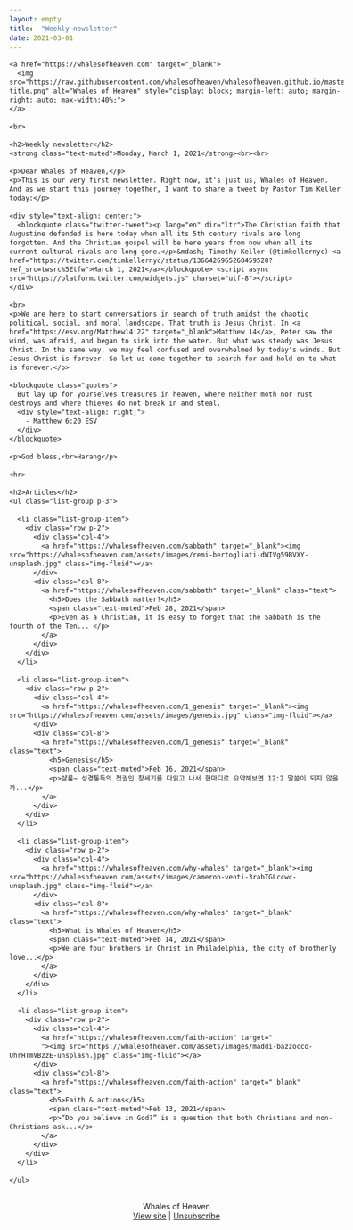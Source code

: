 ```yaml
---
layout: empty
title:  "Weekly newsletter"
date: 2021-03-01
---
```


<style>

blockquote.quotes {
  padding-left: 40px;
  padding-right: 60px;
  margin-left: 0px;
  font-style: italic;
  position: relative;
}
a.text {
  color:rgba(0,0,0);
}
body {
  overflow-x:hidden;
  padding-top:60px;
  max-width: 600px;
  margin: 0 auto !important;
  float: none !important;
}

</style>

<main role="main" class="site-content">
  <div class="container">

    <a href="https://whalesofheaven.com" target="_blank">
      <img src="https://raw.githubusercontent.com/whalesofheaven/whalesofheaven.github.io/master/assets/images/icon-title.png" alt="Whales of Heaven" style="display: block; margin-left: auto; margin-right: auto; max-width:40%;">
    </a>

    <br>

    <h2>Weekly newsletter</h2>
    <strong class="text-muted">Monday, March 1, 2021</strong><br><br>

    <p>Dear Whales of Heaven,</p>
    <p>This is our very first newsletter. Right now, it's just us, Whales of Heaven. And as we start this journey together, I want to share a tweet by Pastor Tim Keller today:</p>

    <div style="text-align: center;">
      <blockquote class="twitter-tweet"><p lang="en" dir="ltr">The Christian faith that Augustine defended is here today when all its 5th century rivals are long forgotten. And the Christian gospel will be here years from now when all its current cultural rivals are long-gone.</p>&mdash; Timothy Keller (@timkellernyc) <a href="https://twitter.com/timkellernyc/status/1366426965268459528?ref_src=twsrc%5Etfw">March 1, 2021</a></blockquote> <script async src="https://platform.twitter.com/widgets.js" charset="utf-8"></script>
    </div>

    <br>
    <p>We are here to start conversations in search of truth amidst the chaotic political, social, and moral landscape. That truth is Jesus Christ. In <a href="https://esv.org/Matthew14:22" target="_blank">Matthew 14</a>, Peter saw the wind, was afraid, and began to sink into the water. But what was steady was Jesus Christ. In the same way, we may feel confused and overwhelmed by today's winds. But Jesus Christ is forever. So let us come together to search for and hold on to what is forever.</p>

    <blockquote class="quotes">
      But lay up for yourselves treasures in heaven, where neither moth nor rust destroys and where thieves do not break in and steal.
      <div style="text-align: right;">
        - Matthew 6:20 ESV
      </div>
    </blockquote>

    <p>God bless,<br>Harang</p>

    <hr>

    <h2>Articles</h2>
    <ul class="list-group p-3">

      <li class="list-group-item">
        <div class="row p-2">
          <div class="col-4">
            <a href="https://whalesofheaven.com/sabbath" target="_blank"><img src="https://whalesofheaven.com/assets/images/remi-bertogliati-dWIVg59BVXY-unsplash.jpg" class="img-fluid"></a>
          </div>
          <div class="col-8">
            <a href="https://whalesofheaven.com/sabbath" target="_blank" class="text">
              <h5>Does the Sabbath matter?</h5>
              <span class="text-muted">Feb 28, 2021</span>
              <p>Even as a Christian, it is easy to forget that the Sabbath is the fourth of the Ten... </p>
            </a>
          </div>
        </div>
      </li>

      <li class="list-group-item">
        <div class="row p-2">
          <div class="col-4">
            <a href="https://whalesofheaven.com/1_genesis" target="_blank"><img src="https://whalesofheaven.com/assets/images/genesis.jpg" class="img-fluid"></a>
          </div>
          <div class="col-8">
            <a href="https://whalesofheaven.com/1_genesis" target="_blank" class="text">
              <h5>Genesis</h5>
              <span class="text-muted">Feb 16, 2021</span>
              <p>샬롬~ 성경통독의 첫권인 창세기를 다읽고 나서 한마디로 요약해보면 12:2 말씀이 되지 않을까...</p>
            </a>
          </div>
        </div>
      </li>

      <li class="list-group-item">
        <div class="row p-2">
          <div class="col-4">
            <a href="https://whalesofheaven.com/why-whales" target="_blank"><img src="https://whalesofheaven.com/assets/images/cameron-venti-3rabTGLccwc-unsplash.jpg" class="img-fluid"></a>
          </div>
          <div class="col-8">
            <a href="https://whalesofheaven.com/why-whales" target="_blank" class="text">
              <h5>What is Whales of Heaven</h5>
              <span class="text-muted">Feb 14, 2021</span>
              <p>We are four brothers in Christ in Philadelphia, the city of brotherly love...</p>
            </a>
          </div>
        </div>
      </li>

      <li class="list-group-item">
        <div class="row p-2">
          <div class="col-4">
            <a href="https://whalesofheaven.com/faith-action" target="
            "><img src="https://whalesofheaven.com/assets/images/maddi-bazzocco-UhrHTmVBzzE-unsplash.jpg" class="img-fluid"></a>
          </div>
          <div class="col-8">
            <a href="https://whalesofheaven.com/faith-action" target="_blank" class="text">
              <h5>Faith & actions</h5>
              <span class="text-muted">Feb 13, 2021</span>
              <p>“Do you believe in God?” is a question that both Christians and non-Christians ask...</p>
            </a>
          </div>
        </div>
      </li>

    </ul>

  </div>
  <br>
</main>

<!-- Footer -->
<div class="container border-top p-3 text-muted">
  <div class="" style="text-align: center;">
    <span>Whales of Heaven</span><br>
    <span>
      <a href="https://whalesofheaven.com/manna.html">View site</a> |
      <a href="mailto:whalesofheaven@gmail.com?subject=Unsubscribe&body=Unsubscribe">Unsubscribe</a>
    </span>
  </div>
</div>
